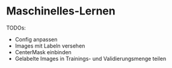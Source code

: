 # Maschinelles-Lernen

TODOs:
* Config anpassen
* Images mit Labeln versehen
* CenterMask einbinden
* Gelabelte Images in Trainings- und Validierungsmenge teilen
